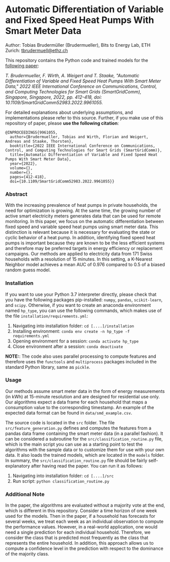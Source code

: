 # Automatic Differentiation of Variable and Fixed Speed Heat Pumps With Smart Meter Data

Author: Tobias Brudermüller (Brudermueller), Bits to Energy Lab, ETH Zurich: tbrudermuell@ethz.ch

This repository contains the Python code and trained models for the [following paper](https://ieeexplore.ieee.org/abstract/document/9961055): 

*T. Brudermueller, F. Wirth, A. Weigert and T. Staake, "Automatic Differentiation of Variable and Fixed Speed Heat Pumps With Smart Meter Data," 2022 IEEE International Conference on Communications, Control, and Computing Technologies for Smart Grids (SmartGridComm), Singapore, Singapore, 2022, pp. 412-418, doi: 10.1109/SmartGridComm52983.2022.9961055.*

For detailed explanations about underlying assumptions, and implementations please refer to this source. 
Further, if you make use of this repository of paper, please **use the following citation**: 
```
@INPROCEEDINGS{9961055,
  author={Brudermueller, Tobias and Wirth, Florian and Weigert, Andreas and Staake, Thorsten},
  booktitle={2022 IEEE International Conference on Communications, Control, and Computing Technologies for Smart Grids (SmartGridComm)}, 
  title={Automatic Differentiation of Variable and Fixed Speed Heat Pumps With Smart Meter Data}, 
  year={2022},
  volume={},
  number={},
  pages={412-418},
  doi={10.1109/SmartGridComm52983.2022.9961055}}
```

### Abstract 

With the increasing prevalence of heat pumps in private households, the need for optimization is growing. At the same time, the growing number of active smart electricity meters generates data that can be used for remote monitoring. In this paper, we focus on the automatic differentiation between fixed speed and variable speed heat pumps using smart meter data. This distinction is relevant because it is necessary for evaluating the state or cyclic behavior of a heat pump. In addition, identifying fixed speed heat pumps is important because they are known to be the less efficient systems and therefore may be preferred targets in energy efficiency or replacement campaigns. Our methods are applied to electricity data from 171 Swiss households with a resolution of 15 minutes. In this setting, a K-Nearest Neighbor model achieves a mean AUC of 0.976 compared to 0.5 of a biased random guess model.

### Installation 

If you want to use your Python 3.7 interpreter directly, please check that you have the following packages pip-installed: ```numpy```, ```pandas```, ```scikit-learn```, and ```scipy```. Otherwise, if you want to create an anaconda environment named ```hp_type```, you can use the following commands, which makes use of the file ```installation/requirements.yml```: 

1. Navigating into installation folder: ```cd [....]/installation```
2. Installing environment: ```conda env create -n hp_type -f requirements.yml``` 
3. Opening environment for a session: ```conda activate hp_type```
4. Close environment after a session: ```conda deactivate```

**NOTE:**: The code also uses parallel processing to compute features and therefore uses the ```functools``` and ```multiprocess``` packages included in the standard Python library, same as ```pickle```.

### Usage 

Our methods assume smart meter data in the form of energy measurements (in kWh) at 15-minute resolution and are designed for residential use only. Our algorithms expect a data frame for each household that maps a consumption value to the corresponding timestamp. An example of the expected data format can be found in ```data/smd_example.csv```. 

The source code is located in the ```src``` folder. The file ```src/feature_generation.py``` defines and computes the features from a pandas data frame containing the smart meter data (in a parallel fashion).
It can be considered a subroutine for the ```src/classification_routine.py``` file, which is the main script you can use as a starting point to test the algorithms with the sample data or to customize them for use with your own data. It also loads the trained models, which are located in the ```models``` folder. In summary, the ```src/classification_routine.py``` file should be fairly self-explanatory after having read the paper. You can run it as follows:

1. Navigating into installation folder: ```cd [....]/src```
2. Run script: ```python classification_routine.py``` 


### Additional Note

In the paper, the algorithms are evaluated without a majority vote at the end, which is different in this repository. Consider a time horizon of one week used for the models. Then in the paper, if a household has forecasts for several weeks, we treat each week as an individual observation to compute the performance values. However, in a real-world application, one would need a single prediction for each individual household.  Therefore, we consider the class that is predicted most frequently as the class that represents the entire household. In addition, this approach allows us to compute a confidence level in the prediction with respect to the dominance of the majority class.
